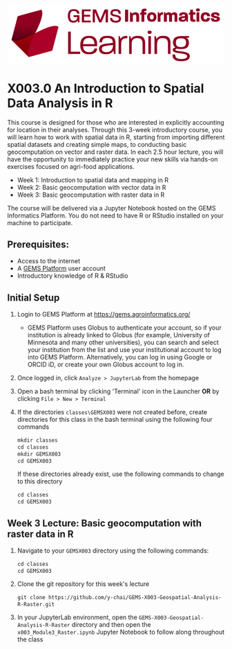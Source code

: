 <img src="images/GEMS Informatics Learning.png" width=600 alt="GEMS Learning Logo" title="GEMS Learning" />

# X003.0 An Introduction to Spatial Data Analysis in R

This course is designed for those who are interested in explicitly accounting for location in their analyses. Through this 3-week introductory course, you will learn how to work with spatial data in R, starting from importing different spatial datasets and creating simple maps, to conducting basic geocomputation on vector and raster data. In each 2.5 hour lecture, you will have the opportunity to immediately practice your new skills via hands-on exercises focused on agri-food applications. 

- Week 1: Introduction to spatial data and mapping in R
- Week 2: Basic geocomputation with vector data in R
- Week 3: Basic geocomputation with raster data in R 

The course will be delivered via a Jupyter Notebook hosted on the GEMS Informatics Platform. You do not need to have R or RStudio installed on your machine to participate.

## Prerequisites: 
- Access to the internet
- A [GEMS Platform](https://gems.agroinformatics.org/webui/#) user account
- Introductory knowledge of R & RStudio  

## Initial Setup
1. Login to GEMS Platform at https://gems.agroinformatics.org/
    - GEMS Platform uses Globus to authenticate your account, so if your institution is already linked to Globus (for example, University of Minnesota and many other universities), you can search and select your institution from the list and use your institutional account to log into GEMS Platform. Alternatively, you can log in using Google or ORCID iD, or create  your own Globus account to log in.   

2. Once logged in, click `Analyze > JupyterLab` from the homepage

3. Open a bash terminal by clicking 'Terminal' icon in the Launcher **OR** by clicking `File > New > Terminal`

4. If the directories `classes\GEMSX003` were not created before, create directories for this class in the bash terminal using the following four commands  
    ```shell
    mkdir classes  
    cd classes  
    mkdir GEMSX003  
    cd GEMSX003
    ```  
    If these directories already exist, use the following commands to change to this directory
    ```shell
    cd classes
    cd GEMSX003
    ```
    
    
## Week 3 Lecture: Basic geocomputation with raster data in R
1. Navigate to your `GEMSX003` directory using the following commands:
    ```shell
    cd classes
    cd GEMSX003
    ```
2. Clone the git repository for this week's lecture  
    ```shell
    git clone https://github.com/y-chai/GEMS-X003-Geospatial-Analysis-R-Raster.git
    ```
3. In your JupyterLab environment, open the `GEMS-X003-Geospatial-Analysis-R-Raster` directory and then open the `x003_Module3_Raster.ipynb` Jupyter Notebook to follow along throughout the class 
